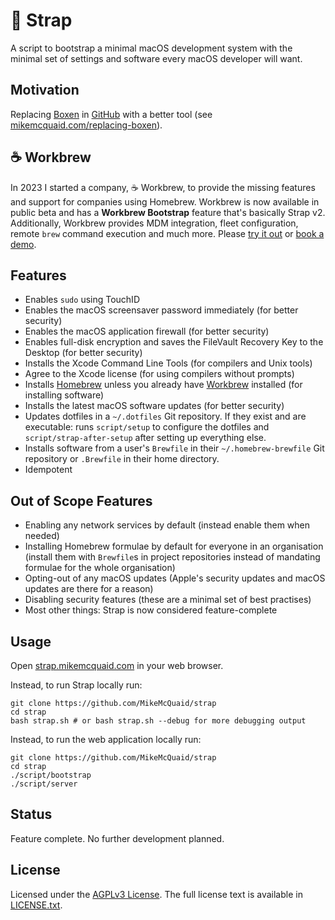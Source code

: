 # 👢 Strap

A script to bootstrap a minimal macOS development system with the minimal set of settings and software every macOS developer will want.

## Motivation

Replacing [Boxen](https://github.com/boxen/boxen) in [GitHub](https://github.com/) with a better tool (see [mikemcquaid.com/replacing-boxen](https://mikemcquaid.com/replacing-boxen/)).

## ☕️ Workbrew

In 2023 I started a company, ☕️ Workbrew, to provide the missing features and support for companies using Homebrew.
Workbrew is now available in public beta and has a **Workbrew Bootstrap** feature that's basically Strap v2.
Additionally, Workbrew provides MDM integration, fleet configuration, remote `brew` command execution and much more.
Please [try it out](https://console.workbrew.com) or [book a demo](https://workbrew.com/demo).

## Features

- Enables `sudo` using TouchID
- Enables the macOS screensaver password immediately (for better security)
- Enables the macOS application firewall (for better security)
- Enables full-disk encryption and saves the FileVault Recovery Key to the Desktop (for better security)
- Installs the Xcode Command Line Tools (for compilers and Unix tools)
- Agree to the Xcode license (for using compilers without prompts)
- Installs [Homebrew](https://brew.sh) unless you already have [Workbrew](https://workbrew.com) installed (for installing software)
- Installs the latest macOS software updates (for better security)
- Updates dotfiles in a `~/.dotfiles` Git repository. If they exist and are executable: runs `script/setup` to configure the dotfiles and `script/strap-after-setup` after setting up everything else.
- Installs software from a user's `Brewfile` in their `~/.homebrew-brewfile` Git repository or `.Brewfile` in their home directory.
- Idempotent

## Out of Scope Features

- Enabling any network services by default (instead enable them when needed)
- Installing Homebrew formulae by default for everyone in an organisation (install them with `Brewfile`s in project repositories instead of mandating formulae for the whole organisation)
- Opting-out of any macOS updates (Apple's security updates and macOS updates are there for a reason)
- Disabling security features (these are a minimal set of best practises)
- Most other things: Strap is now considered feature-complete

## Usage

Open [strap.mikemcquaid.com](https://strap.mikemcquaid.com) in your web browser.

Instead, to run Strap locally run:

```console
git clone https://github.com/MikeMcQuaid/strap
cd strap
bash strap.sh # or bash strap.sh --debug for more debugging output
```

Instead, to run the web application locally run:

```console
git clone https://github.com/MikeMcQuaid/strap
cd strap
./script/bootstrap
./script/server
```

## Status

Feature complete. No further development planned.

## License

Licensed under the [AGPLv3 License](https://en.wikipedia.org/wiki/Affero_General_Public_License).
The full license text is available in [LICENSE.txt](https://github.com/MikeMcQuaid/strap/blob/main/LICENSE.txt).
